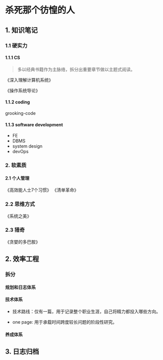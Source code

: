 # 杀死那个彷惶的人
## 1. 知识笔记

### 1.1 硬实力
#### 1.1.1 CS

> 多以经典书籍作为主脉络，拆分出重要章节做以主题式阅读。

《深入理解计算机系统》

《操作系统导论》

####  1.1.2 coding

grooking-code

#### 1.1.3 software development

 - FE
 - DBMS
 - system design
 - devOps

### 2. 软素质

####  2.1 个人管理

《高效能人士7个习惯》
《清单革命》

### 2.2 思维方式

《系统之美》
### 2.3 猎奇

《贪婪的多巴胺》
## 2. 效率工程

### 拆分

#### 规划和日志体系

#### 技术体系

- 技术路线：仅有一篇，用于记录整个职业生涯，自己将精力都投入哪些方向。

- one page: 用于承载时间跨度较长问题的阶段性研究。

#### 养成体系

## 3. 日志归档